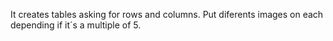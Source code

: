 It creates tables asking for rows and columns. 
Put diferents images on each depending if it´s a multiple of 5. 
